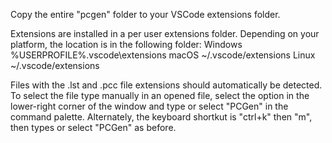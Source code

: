 Copy the entire "pcgen" folder to your VSCode extensions folder.

Extensions are installed in a per user extensions folder. Depending on your platform, the location is in the following folder:
Windows %USERPROFILE%\.vscode\extensions
macOS ~/.vscode/extensions
Linux ~/.vscode/extensions

Files with the .lst and .pcc file extensions should automatically be detected. To select the file type manually in an opened file, select the option in the lower-right corner of the window and type or select "PCGen" in the command palette. Alternately, the keyboard shortkut is "ctrl+k" then "m", then types or select "PCGen" as before.